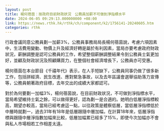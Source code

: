 ```yaml
---
layout: post
title: 楊何蓓茵：按政府目前財政狀況　公務員加薪不可做到淨指標水平
date: 2024-06-05 09:29:13.000000000 +08:00
link: https://news.rthk.hk/rthk/ch/component/k2/1756141-20240605.htm
categories: rthk
---
```


行政會議同意公務員劃一加薪3%，公務員事務局局長楊何蓓茵說，考慮六項因素中，生活費用變動、物價上升及經濟好轉是屬於有利因素，當局亦要考慮政府財政狀況，薪酬調整是認可公務員的工作，希望整個薪酬調整結果令到公務員士氣更加好，並顧及財政狀況及照顧購買力，在整個社會經濟增長下，公務員亦可受惠。

楊何蓓茵在本台節目《千禧年代》表示，在人手短缺下，公務員同事仍做了很多新工作，包括拼經濟、民生改進、應對緊急事故，以及去年區議會選舉協助落力宣傳等，公務員朝著政府目標，去年交出的成績大家都認可。

對於為何要劃一加幅3%，楊何蓓茵說，在目前財政狀況，不可做到淨指標水平，當局希望維持士氣之餘，可以做得更好，認為劃一是合適的。她明白低層淨指標較高，期望亦較高，當局已經考慮這一點，以往政策是體察低層，當低層淨指標低於中層時就劃一，過去31年有18年是低層跟隨中層加幅，在計算18年來，低層淨指標與跟隨中層淨指數加幅來比較，低層加幅累已經多了15%，即使今次加幅亦不會與私人市場相若工作相差太遠。
